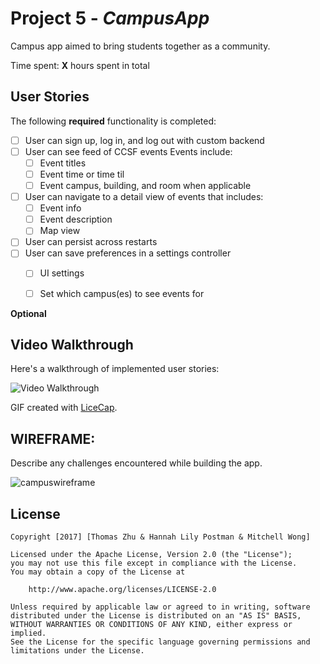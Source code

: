 # Project 5 - *CampusApp*

Campus app aimed to bring students together as a community.

Time spent: **X** hours spent in total

## User Stories

The following **required** functionality is completed:

- [ ] User can sign up, log in, and log out with custom backend
- [ ] User can see feed of CCSF events
	Events include:
	- [ ] Event titles
	- [ ] Event time or time til
	- [ ] Event campus, building, and room when applicable
- [ ] User can navigate to a detail view of events that includes:
	- [ ] Event info
	- [ ] Event description
	- [ ] Map view
- [ ] User can persist across restarts
- [ ] User can save preferences in a settings controller
	- [ ] UI settings
	- [ ] Set which campus(es) to see events for


**Optional**


## Video Walkthrough 

Here's a walkthrough of implemented user stories:

<img src='http://i.imgur.com/link/to/your/gif/file.gif' title='Video Walkthrough' width='' alt='Video Walkthrough' />

GIF created with [LiceCap](http://www.cockos.com/licecap/).

## WIREFRAME:

Describe any challenges encountered while building the app.


![campuswireframe](https://cloud.githubusercontent.com/assets/12878483/23820245/7c364ee2-05c9-11e7-8319-aa0f12186e37.png)


## License

    Copyright [2017] [Thomas Zhu & Hannah Lily Postman & Mitchell Wong]

    Licensed under the Apache License, Version 2.0 (the "License");
    you may not use this file except in compliance with the License.
    You may obtain a copy of the License at

        http://www.apache.org/licenses/LICENSE-2.0

    Unless required by applicable law or agreed to in writing, software
    distributed under the License is distributed on an "AS IS" BASIS,
    WITHOUT WARRANTIES OR CONDITIONS OF ANY KIND, either express or implied.
    See the License for the specific language governing permissions and
    limitations under the License.
